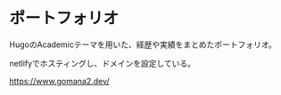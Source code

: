 # ポートフォリオ

HugoのAcademicテーマを用いた、経歴や実績をまとめたポートフォリオ。

netlifyでホスティングし、ドメインを設定している。

https://www.gomana2.dev/
